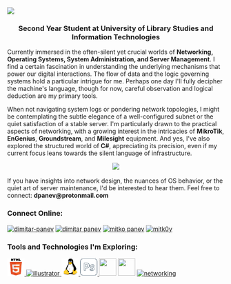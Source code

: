 <img align="center" src="https://capsule-render.vercel.app/api?type=waving&height=200&color=gradient&text=Dimitar%20Panev%20-%20Quietly%20Observing%20the%20Digital%20Realm&textBg=false&fontAlign=50&fontAlignY=35&fontSize=33">
<h3 align="center">Second Year Student at University of Library Studies and Information Technologies</h3>

Currently immersed in the often-silent yet crucial worlds of **Networking, Operating Systems, System Administration, and Server Management**. I find a certain fascination in understanding the underlying mechanisms that power our digital interactions. The flow of data and the logic governing systems hold a particular intrigue for me. Perhaps one day I'll fully decipher the machine's language, though for now, careful observation and logical deduction are my primary tools.

When not navigating system logs or pondering network topologies, I might be contemplating the subtle elegance of a well-configured subnet or the quiet satisfaction of a stable server. I'm particularly drawn to the practical aspects of networking, with a growing interest in the intricacies of **MikroTik**, **EnGenius**, **Groundstream**, and **Milesight** equipment. And yes, I've also explored the structured world of **C#**, appreciating its precision, even if my current focus leans towards the silent language of infrastructure.
<p align="center"><img src="https://media.giphy.com/media/v1.Y2lkPTc5MGI3NjExa3dvbGhmOTBiZXJ0NW5jdTJydWF3Z3k2YnBjZWVzbjh3MzA2ZGJ4cyZlcD12MV9naWZzX3NlYXJjaCZjdD1n/3oKIPpFhwsMNrRIjN6/giphy.gif"></p>
If you have insights into network design, the nuances of OS behavior, or the quiet art of server maintenance, I'd be interested to hear them. Feel free to connect: <strong>dpanev@protonmail.com</strong>

<h3 align="left">Connect Online:</h3>
<p align="left">
<a href="https://twitter.com/dimitar_panev" target="_blank"><img align="center" src="https://raw.githubusercontent.com/rahuldkjain/github-profile-readme-generator/master/src/images/icons/Social/twitter.svg" alt="dimitar-panev" height="30" width="40" /></a>
<a href="https://www.linkedin.com/in/dimitar-panev-70b345232/" target="_blank"><img align="center" src="https://raw.githubusercontent.com/rahuldkjain/github-profile-readme-generator/master/src/images/icons/Social/linked-in-alt.svg" alt="dimitar panev" height="30" width="40" /></a>
<a href="https://www.facebook.com/DimitarCPanev/" target="_blank"><img align="center" src="https://raw.githubusercontent.com/rahuldkjain/github-profile-readme-generator/master/src/images/icons/Social/facebook.svg" alt="mitko panev" height="30" width="40" /></a>
<a href="https://instagram.com/mitk0y" target="_blank"><img align="center" src="https://raw.githubusercontent.com/rahuldkjain/github-profile-readme-generator/master/src/images/icons/Social/instagram.svg" alt="mitk0y" height="30" width="40" /></a>
</p>
<h3 align="left">Tools and Technologies I'm Exploring:</h3>
<p align="left"> 
<a href="https://www.w3.org/html/" target="_blank" rel="noreferrer"> <img src="https://raw.githubusercontent.com/devicons/devicon/master/icons/html5/html5-original-wordmark.svg" alt="html5" width="40" height="40"/> </a> <a href="https://www.adobe.com/in/products/illustrator.html" target="_blank" rel="noreferrer"> <img src="https://www.vectorlogo.zone/logos/adobe_illustrator/adobe_illustrator-icon.svg" alt="illustrator" width="40" height="40"/> </a> <a href="https://www.linux.org/" target="_blank" rel="noreferrer"> <img src="https://raw.githubusercontent.com/devicons/devicon/master/icons/linux/linux-original.svg" alt="linux" width="40" height="40"/> </a> <a href="https://www.photoshop.com/en" target="_blank" rel="noreferrer"> <img src="https://raw.githubusercontent.com/devicons/devicon/master/icons/photoshop/photoshop-line.svg" alt="photoshop" width="40" height="40"/> </a> <a href="https://raw.githubusercontent.com/devicons/devicon/master/icons/csharp/csharp-original.svg" alt="csharp" width="40" height="40"/> </a> <a href="https://raw.githubusercontent.com/devicons/devicon/master/icons/css3/css3-original-wordmark.svg" alt="css3" width="40" height="40"/></a> <a href="https://microsoft.com" target="_blank" rel="noreferrer"><img src="https://www.svgrepo.com/show/382713/windows-applications.svg" width="40" height="40"></a> <a href="microsoft.com" target="_blank" rel="noreferrer"><img src="https://www.svgrepo.com/show/280604/hashtag-c-sharp.svg" width="40" height="40"></a> <a href="https://rts-bg.com/en/" target="_blank" rel="noreferrer"><img src="https://www.svgrepo.com/show/241685/networking-server.svg" alt="networking" width="40" height="40"></a>
</p>
